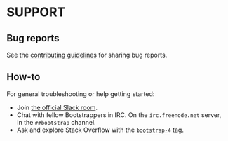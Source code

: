 # SUPPORT

## Bug reports

See the [contributing guidelines](contributing.md) for sharing bug reports.

## How-to

For general troubleshooting or help getting started:

* Join [the official Slack room](https://bootstrap-slack.herokuapp.com/).
* Chat with fellow Bootstrappers in IRC. On the `irc.freenode.net` server, in the `##bootstrap` channel.
* Ask and explore Stack Overflow with the [`bootstrap-4`](https://stackoverflow.com/questions/tagged/bootstrap-4) tag.

